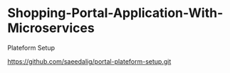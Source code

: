 # Shopping-Portal-Application-With-Microservices

Plateform Setup 

https://github.com/saeedalig/portal-plateform-setup.git

